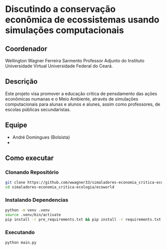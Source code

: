 # Discutindo a conservação econômica de ecossistemas usando simulações computacionais

## Coordenador

Wellington Wagner Ferreira Sarmento
Professor Adjunto do Instituto Universidade Virtual
Universidade Federal do Ceará.

## Descrição

Este projeto visa promover a educação crítica de pensdamento das ações econômicas numanas e o Meio Ambiente, através de simulações computacionais para alunas e alunos e alunes, assim como professores, de escolas públicas secundaristas.

## Equipe

* André Domingues (Bolsista)
*

## Como executar

### Clonando Repositório

``` bash
git clone https://github.com/wwagner33/simaladores-economia_critica-ecologia.git
cd simaladores-economia_critica-ecologia/ecoworld
 ```

### Instalando Dependencias

``` bash
python -m venv .venv
source .venv/bin/activate
pip install -r pre_requirements.txt && pip install -r requirements.txt  
```

### Executando

``` bash
python main.py
```
